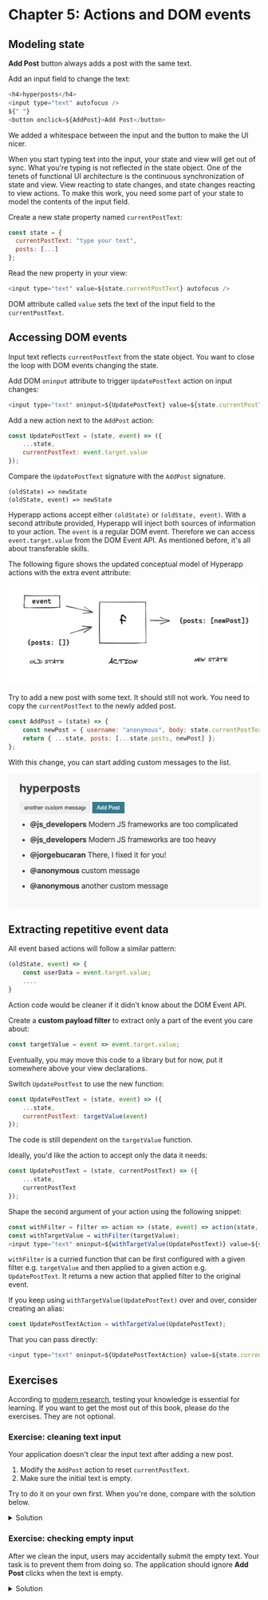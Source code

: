 # Chapter 5: Actions and DOM events

## Modeling state

**Add Post** button always adds a post with the same text. 

Add an input field to change the text:
```js
<h4>hyperposts</h4>
<input type="text" autofocus />
${" "}
<button onclick=${AddPost}>Add Post</button>
```
We added a whitespace between the input and the button to make the UI nicer.

When you start typing text into the input, your state and view will get out of sync. What you're typing is not
reflected in the state object.
One of the tenets of functional UI architecture is the continuous synchronization of state and view. 
View reacting to state changes, and state changes reacting to view actions. 
To make this work, you need some part of your state to model the contents of the input field. 

Create a new state property named `currentPostText`:
```js
const state = {
  currentPostText: "type your text",
  posts: [...]
};
```
Read the new property in your view:
```js
<input type="text" value=${state.currentPostText} autofocus />
```
DOM attribute called `value` sets the text of the input field to the `currentPostText`.

## Accessing DOM events

Input text reflects `currentPostText` from the state object. You want to close the loop with DOM events changing the state.

Add DOM `oninput` attribute to trigger `UpdatePostText` action on input changes:
```js
<input type="text" oninput=${UpdatePostText} value=${state.currentPostText} autofocus />
```

Add a new action next to the `AddPost` action:
```js
const UpdatePostText = (state, event) => ({
    ...state,
    currentPostText: event.target.value
});
```
Compare the `UpdatePostText` signature with the `AddPost` signature.

```
(oldState) => newState
(oldState, event) => newState
```
Hyperapp actions accept either `(oldState)` or `(oldState, event)`. 
With a second attribute provided, Hyperapp will inject both sources of information to your action.
The `event` is a regular DOM event. Therefore we can access `event.target.value` from the DOM Event API. 
As mentioned before, it's all about transferable skills. 

The following figure shows the updated conceptual model of Hyperapp actions with the extra event attribute:

![Figure: Action is a pure function of state and event](images/action-with-event.png)

Try to add a new post with some text. It should still not work. You need to copy the `currentPostText` to the newly added post.

```js
const AddPost = (state) => {
    const newPost = { username: "anonymous", body: state.currentPostText };
    return { ...state, posts: [...state.posts, newPost] };
};
```

With this change, you can start adding custom messages to the list.

![Figure: Adding custom messages to the list](images/custom-messages.png)

## Extracting repetitive event data

All event based actions will follow a similar pattern:
```js
(oldState, event) => {
    const userData = event.target.value;
    ....
}
```
Action code would be cleaner if it didn't know about the DOM Event API.

Create a **custom payload filter** to extract only a part of the event you care about:
```js
const targetValue = event => event.target.value;
```
Eventually, you may move this code to a library but for now, put it somewhere above your view declarations.

Switch `UpdatePostTest` to use the new function:
```js
const UpdatePostText = (state, event) => ({
    ...state,
    currentPostText: targetValue(event)
});
```
The code is still dependent on the `targetValue` function.

Ideally, you'd like the action to accept only the data it needs:
```js
const UpdatePostText = (state, currentPostText) => ({
    ...state,
    currentPostText
});
```
Shape the second argument of your action using the following snippet: 
```js
const withFilter = filter => action => (state, event) => action(state, filter(event));
const withTargetValue = withFilter(targetValue);
<input type="text" oninput=${withTargetValue(UpdatePostText)} value=${state.currentPostText} autofocus />
```
`withFilter` is a curried function that can be first configured with a given filter e.g. `targetValue` and then
applied to a given action e.g. `UpdatePostText`.  It returns a new action that applied filter to the original event.

If you keep using `withTargetValue(UpdatePostText)` over and over, consider creating an alias:
```js
const UpdatePostTextAction = withTargetValue(UpdatePostText);
```
That you can pass directly:
```js
<input type="text" oninput=${UpdatePostTextAction} value=${state.currentPostText} autofocus />
```

## Exercises

According to [modern research](https://en.wikipedia.org/wiki/Desirable_difficulty), testing your knowledge is essential for learning. 
If you want to get the most out of this book, please do the exercises. They are not optional.

### Exercise: cleaning text input

Your application doesn't clear the input text after adding a new post.
1. Modify the `AddPost` action to reset `currentPostText`. 
2. Make sure the initial text is empty.

Try to do it on your own first. 
When you're done, compare with the solution below.

<details>
    <summary id="cleaning_text_input">Solution</summary>

```js
const AddPost = (state) => {
  const newPost = { username: "anonymous", body: state.currentPostText };
  return { ...state, currentPostText: "", posts: [...state.posts, newPost] };
};
```

</details>

### Exercise: checking empty input

After we clean the input, users may accidentally submit the empty text. Your task is to prevent them from doing so.
The application should ignore **Add Post** clicks when the text is empty.

<details>
    <summary id="checking_empty_input">Solution</summary>

```js
const AddPost = (state) => {
  if(state.currentPostText.trim()) {
      const newPost = { username: "anonymous", body: state.currentPostText };
      return { ...state, currentPostText: "", posts: [...state.posts, newPost] };
  }  else {
      return state;
  }
};
```

</details>
